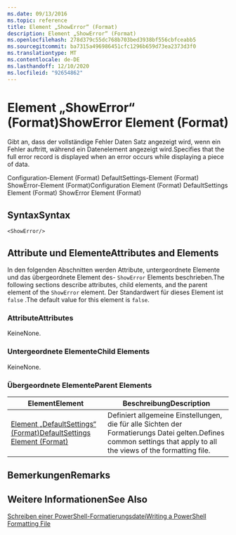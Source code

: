 ```yaml
---
ms.date: 09/13/2016
ms.topic: reference
title: Element „ShowError“ (Format)
description: Element „ShowError“ (Format)
ms.openlocfilehash: 278d379c55dc768b703bed3938bf556cbfceabb5
ms.sourcegitcommit: ba7315a496986451cfc1296b659d73ea2373d3f0
ms.translationtype: MT
ms.contentlocale: de-DE
ms.lasthandoff: 12/10/2020
ms.locfileid: "92654862"
---
```

# <a name="showerror-element-format"></a><span data-ttu-id="44828-103">Element „ShowError“ (Format)</span><span class="sxs-lookup"><span data-stu-id="44828-103">ShowError Element (Format)</span></span>

<span data-ttu-id="44828-104">Gibt an, dass der vollständige Fehler Daten Satz angezeigt wird, wenn ein Fehler auftritt, während ein Datenelement angezeigt wird.</span><span class="sxs-lookup"><span data-stu-id="44828-104">Specifies that the full error record is displayed when an error occurs while displaying a piece of data.</span></span>

<span data-ttu-id="44828-105">Configuration-Element (Format) DefaultSettings-Element (Format) ShowError-Element (Format)</span><span class="sxs-lookup"><span data-stu-id="44828-105">Configuration Element (Format) DefaultSettings Element (Format) ShowError Element (Format)</span></span>

## <a name="syntax"></a><span data-ttu-id="44828-106">Syntax</span><span class="sxs-lookup"><span data-stu-id="44828-106">Syntax</span></span>

```scr
<ShowError/>
```

## <a name="attributes-and-elements"></a><span data-ttu-id="44828-107">Attribute und Elemente</span><span class="sxs-lookup"><span data-stu-id="44828-107">Attributes and Elements</span></span>

<span data-ttu-id="44828-108">In den folgenden Abschnitten werden Attribute, untergeordnete Elemente und das übergeordnete Element des- `ShowError` Elements beschrieben.</span><span class="sxs-lookup"><span data-stu-id="44828-108">The following sections describe attributes, child elements, and the parent element of the `ShowError` element.</span></span> <span data-ttu-id="44828-109">Der Standardwert für dieses Element ist `false` .</span><span class="sxs-lookup"><span data-stu-id="44828-109">The default value for this element is `false`.</span></span>

### <a name="attributes"></a><span data-ttu-id="44828-110">Attribute</span><span class="sxs-lookup"><span data-stu-id="44828-110">Attributes</span></span>

<span data-ttu-id="44828-111">Keine</span><span class="sxs-lookup"><span data-stu-id="44828-111">None.</span></span>

### <a name="child-elements"></a><span data-ttu-id="44828-112">Untergeordnete Elemente</span><span class="sxs-lookup"><span data-stu-id="44828-112">Child Elements</span></span>

<span data-ttu-id="44828-113">Keine</span><span class="sxs-lookup"><span data-stu-id="44828-113">None.</span></span>

### <a name="parent-elements"></a><span data-ttu-id="44828-114">Übergeordnete Elemente</span><span class="sxs-lookup"><span data-stu-id="44828-114">Parent Elements</span></span>

|<span data-ttu-id="44828-115">Element</span><span class="sxs-lookup"><span data-stu-id="44828-115">Element</span></span>|<span data-ttu-id="44828-116">Beschreibung</span><span class="sxs-lookup"><span data-stu-id="44828-116">Description</span></span>|
|-------------|-----------------|
|[<span data-ttu-id="44828-117">Element „DefaultSettings“ (Format)</span><span class="sxs-lookup"><span data-stu-id="44828-117">DefaultSettings Element (Format)</span></span>](./defaultsettings-element-format.md)|<span data-ttu-id="44828-118">Definiert allgemeine Einstellungen, die für alle Sichten der Formatierungs Datei gelten.</span><span class="sxs-lookup"><span data-stu-id="44828-118">Defines common settings that apply to all the views of the formatting file.</span></span>|

## <a name="remarks"></a><span data-ttu-id="44828-119">Bemerkungen</span><span class="sxs-lookup"><span data-stu-id="44828-119">Remarks</span></span>

## <a name="see-also"></a><span data-ttu-id="44828-120">Weitere Informationen</span><span class="sxs-lookup"><span data-stu-id="44828-120">See Also</span></span>

[<span data-ttu-id="44828-121">Schreiben einer PowerShell-Formatierungsdatei</span><span class="sxs-lookup"><span data-stu-id="44828-121">Writing a PowerShell Formatting File</span></span>](./writing-a-powershell-formatting-file.md)
